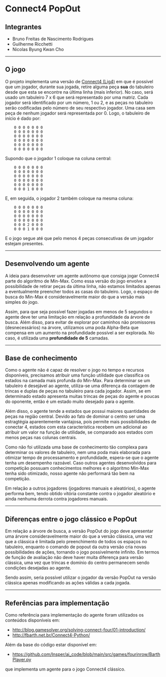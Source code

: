 # Connect4 PopOut

## Integrantes

- Bruno Freitas de Nascimento Rodrigues
- Guilherme Ricchetti
- Nicolas Byung Kwan Cho

---

## O jogo

O projeto implementa uma versão de [Connect4 (Lig4)](https://en.wikipedia.org/wiki/Connect_Four) em que é possível que um jogador, durante sua jogada, retire alguma peça 
**sua** do tabuleiro desde que esta se encontre na última linha (mais inferior). No caso, será usado um tabuleiro 7 x 6 que será representado por uma matriz. 
Cada jogador será identificado por um número, 1 ou 2, e as peças no tabuleiro serão codificadas pelo número de seu respectivo jogador. Uma casa sem peça de nenhum jogador
será representada por 0. Logo, o tabuleiro de início é dado por:

```
    0 0 0 0 0 0 0
    0 0 0 0 0 0 0
    0 0 0 0 0 0 0
    0 0 0 0 0 0 0
    0 0 0 0 0 0 0
    0 0 0 0 0 0 0
```
Supondo que o jogador 1 coloque na coluna central:

```
    0 0 0 0 0 0 0
    0 0 0 0 0 0 0
    0 0 0 0 0 0 0
    0 0 0 0 0 0 0
    0 0 0 0 0 0 0
    0 0 0 1 0 0 0
```
E, em seguida, o jogador 2 também coloque na mesma coluna:

```
    0 0 0 0 0 0 0
    0 0 0 0 0 0 0
    0 0 0 0 0 0 0
    0 0 0 0 0 0 0
    0 0 0 2 0 0 0
    0 0 0 1 0 0 0
```

E o jogo segue até que pelo menos 4 peças consecutivas de um jogador estejam presentes.

---

## Desenvolvendo um agente

A ideia para desenvolver um agente autônomo que consiga jogar Connect4 parte do algoritmo de Min-Max. Como essa versão do jogo envolve a possibilidade de retirar peças
da última linha, não estamos limitados apenas a eventualmente preencher todos as casas do tabuleiro. Logo, o espaço de busca do Min-Max é consideravelmente maior do que a 
versão mais simples do jogo. 

Assim, para que seja possível fazer jogadas em menos de 5 segundos o agente deve ter uma limitação em relação a profundidade da árvore de busca. Além disso, para evitar de 
explorar por caminhos não promissores (desnecessários) na árvore, utilizamos uma poda Alpha-Beta que compensa em um aumento na profundidade possível a ser explorada. No caso,
é utilizada uma **profundidade de 5** camadas.

---

## Base de conhecimento

Como o agente não é capaz de resolver o jogo no tempo e recursos disponíveis, precisamos atribuir uma função utilidade que classifica os estados na camada mais profunda 
do Min-Max. Para determinar se um tabuleiro é desejável ao agente, utiliza-se uma diferença da contagem de trincas e duplas de peças no tabuleiro para cada jogador. Assim, 
se em determinado estado apresenta muitas trincas de peças do agente e poucas do oponente, então é um estado muito desejado para o agente.

Além disso, o agente tende a estados que possui maiores quantidades de peças na região central. Devido ao fato de dominar o centro ser uma estragtégia 
aparentemente vantajosa, pois permite mais possibilidades de conectar 4, estados com esta característica recebem um adicional ao atribuir um valor na função de utilidade, 
se comparado aos estados com menos peças nas colunas centrais.

Como não foi utilizada uma base de conhecimento tão complexa para determinar os valores de tabuleiro, nem uma poda mais elaborada para otimizar tempo de processamento e 
profundidade, espera-se que o agente tenha um desempenho razoável. Caso outros agentes desenvolvidos para competição possuam conhecimentos melhores e o algoritmo Min-Max tenha 
sido otimizado, nosso agente não performará tão bem na competição. 

Em relação a outros jogadores (jogadores manuais e aleatórios), o agente performa bem, tendo obtido vitória constante contra o jogador aleatório e ainda nenhuma derrota
contra jogadores manuais.

---
## Diferenças entre o jogo clássico e PopOut

Em relação a árvore de busca, a versão PopOut do jogo deve apresentar uma árvore consideravelmente maior do que a versão clássica, uma vez que a clássica é limitada pelo 
preenchimento de todos os espaços no tabuleiro, enquanto o comando de popout da outra versão cria novas possibilidades de ações, tornando o jogo possivelmente infinito.
Em termos de função de avaliação não deve haver muita diferença para versão clássica, uma vez que trincas e domínio do centro permanecem sendo condições desejadas ao
agente. 

Sendo assim, seria possível utilizar o jogador da versão PopOut na versão clássica apenas modificando as ações válidas a cada jogada.

---

## Referências para implementação

Como referência para implementação do agente foram utilizados os conteúdos disponíveis em:

* http://blog.gamesolver.org/solving-connect-four/01-introduction/
* http://fbarth.net.br/Connect4-Python/

Além da base do código estar disponível em:

* https://github.com/Insper/ai_code/blob/main/src/games/fourinrow/BarthPlayer.py

que implementa um agente para o jogo Connect4 clássico.
